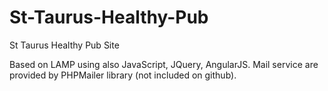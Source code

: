 # St-Taurus-Healthy-Pub
St Taurus Healthy Pub Site

Based on LAMP using also JavaScript, JQuery, AngularJS. Mail service are provided by PHPMailer library (not included on github).
